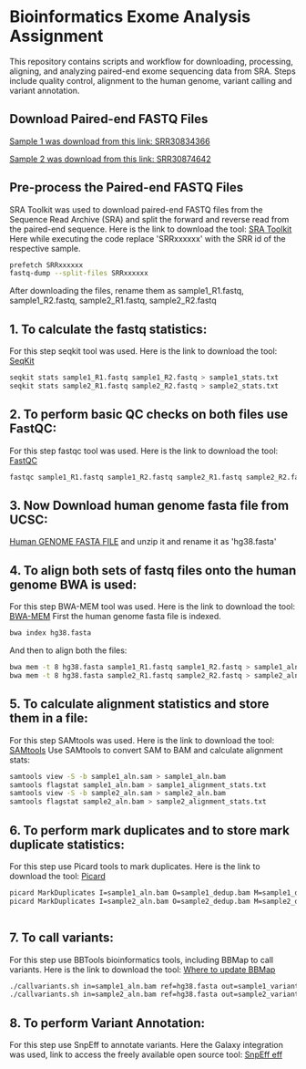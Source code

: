 # Bioinformatics Exome Analysis Assignment

This repository contains scripts and workflow for downloading, processing, aligning, and analyzing paired-end exome sequencing data from SRA. Steps include quality control, alignment to the human genome, variant calling and variant annotation.


##  Download Paired-end FASTQ Files

[Sample 1 was download from this link: SRR30834366](https://trace.ncbi.nlm.nih.gov/Traces/?run=SRR30834366)

[Sample 2 was download from this link: SRR30874642](https://trace.ncbi.nlm.nih.gov/Traces/?run=SRR30874642)

## Pre-process the Paired-end FASTQ Files

SRA Toolkit was used to download paired-end FASTQ files from the Sequence Read Archive (SRA) and split the forward and reverse read from the paired-end sequence. Here is the link to download the tool:
[SRA Toolkit](https://github.com/ncbi/sra-tools/wiki/02.-Installing-SRA-Toolkit)
Here while executing the code replace 'SRRxxxxxx' with the SRR id of the respective sample.

```bash
prefetch SRRxxxxxx
fastq-dump --split-files SRRxxxxxx
```

After downloading the files, rename them as sample1_R1.fastq, sample1_R2.fastq, sample2_R1.fastq, sample2_R2.fastq

## 1. To calculate the fastq statistics: 
For this step seqkit tool was used. Here is the link to download the tool:
[SeqKit](https://bioinf.shenwei.me/seqkit/download/)
```bash
seqkit stats sample1_R1.fastq sample1_R2.fastq > sample1_stats.txt
seqkit stats sample2_R1.fastq sample2_R2.fastq > sample2_stats.txt

```

## 2. To perform basic QC checks on both files use FastQC:
For this step fastqc tool was used.  Here is the link to download the tool:
[FastQC](https://www.bioinformatics.babraham.ac.uk/projects/fastqc/)
```bash
fastqc sample1_R1.fastq sample1_R2.fastq sample2_R1.fastq sample2_R2.fastq -o qc_results/

```

## 3. Now Download human genome fasta file from UCSC:
[Human GENOME FASTA FILE](https://api.ncbi.nlm.nih.gov/datasets/v2alpha/genome/accession/GCF_000001405.40/download?include_annotation_type=GENOME_FASTA&include_annotation_type=GENOME_GFF&include_annotation_type=RNA_FASTA&include_annotation_type=CDS_FASTA&include_annotation_type=PROT_FASTA&include_annotation_type=SEQUENCE_REPORT&hydrated=FULLY_HYDRATED) and unzip it and rename it as 'hg38.fasta'



## 4. To align both sets of fastq files onto the human genome BWA is used:
For this step BWA-MEM tool was used.  Here is the link to download the tool:
[BWA-MEM](https://github.com/lh3/bwa)
First the human genome fasta file is  indexed.
```bash
bwa index hg38.fasta

```
And then to align both the files:
```bash
bwa mem -t 8 hg38.fasta sample1_R1.fastq sample1_R2.fastq > sample1_aln.sam
bwa mem -t 8 hg38.fasta sample2_R1.fastq sample2_R2.fastq > sample2_aln.sam

```

## 5. To calculate alignment statistics and store them in a file:
For this step SAMtools was used. Here is the link to download the tool:
[SAMtools](https://www.htslib.org/download/)
Use SAMtools to convert SAM to BAM and calculate alignment stats:
```bash
samtools view -S -b sample1_aln.sam > sample1_aln.bam
samtools flagstat sample1_aln.bam > sample1_alignment_stats.txt
samtools view -S -b sample2_aln.sam > sample2_aln.bam
samtools flagstat sample2_aln.bam > sample2_alignment_stats.txt


```

## 6. To perform mark duplicates and to store mark duplicate statistics:
For this step use Picard tools to mark duplicates. Here is the link to download the tool:
[Picard](https://www.htslib.org/download/)
```bash
picard MarkDuplicates I=sample1_aln.bam O=sample1_dedup.bam M=sample1_dedup_metrics.txt
picard MarkDuplicates I=sample2_aln.bam O=sample2_dedup.bam M=sample2_dedup_metrics.txt



```

## 7. To call variants:
For this step use BBTools bioinformatics tools, including BBMap to call variants. Here is the link to download the tool:
[Where to update BBMap](https://github.com/abiswas-odu/Disco/commit/efb609566e4b3785e0bede252a842a4024be72ea)
```bash
./callvariants.sh in=sample1_aln.bam ref=hg38.fasta out=sample1_variants.vcf ploidy=2
./callvariants.sh in=sample2_aln.bam ref=hg38.fasta out=sample2_variants.vcf ploidy=2


```

## 8. To perform Variant Annotation:
For this step use SnpEff to annotate variants. Here the Galaxy integration was used, link to access the freely available open source tool:
[SnpEff eff](https://usegalaxy.org/?tool_id=toolshed.g2.bx.psu.edu/repos/iuc/snpeff/snpEff/4.3+T.galaxy2)
